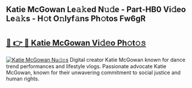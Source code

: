 ## Katie McGowan Le𝚊𝚔ed N𝚞𝚍e - Part-HB0 Vi𝚍eo Le𝚊𝚔s - H𝚘t O𝚗lyf𝚊ns Ph𝚘tos Fw6gR

# <h2><a href="http://hf7ndu7.feru.top/?c=Katie+McGowan">🔗 👉 🔴 Katie McGowan Vi𝚍𝚎o Ph𝚘t𝚘𝚜</a></h2>

[![Katie McGowan Nu𝚍𝚎s](https://i.imgur.com/0TWrTi3.gif)](http://hf7ndu7.feru.top/?c=Katie+McGowan)
Digital creator Katie McGowan known for dance trend performances and lifestyle vlogs. Passionate advocate Katie McGowan, known for their unwavering commitment to social justice and human rights. 
